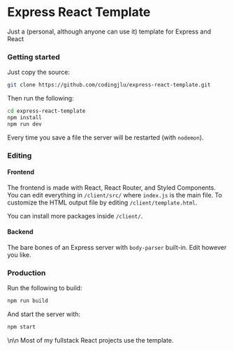 # Express React Template
Just a (personal, although anyone can use it) template for Express and React

### Getting started
Just copy the source:
```bash
git clone https://github.com/codingjlu/express-react-template.git
```
Then run the following:
```bash
cd express-react-template
npm install
npm run dev
```
Every time you save a file the server will be restarted (with `nodemon`).

### Editing
#### Frontend
The frontend is made with React, React Router, and Styled Components.
You can edit everything in `/client/src/` where `index.js` is the main file.
To customize the HTML output file by editing `/client/template.html`.

You can install more packages inside `/client/`.

#### Backend
The bare bones of an Express server with `body-parser` built-in.
Edit however you like.

### Production
Run the following to build:
```bash
npm run build
```
And start the server with:
```bash
npm start
```

\n\n
Most of my fullstack React projects use the template.
